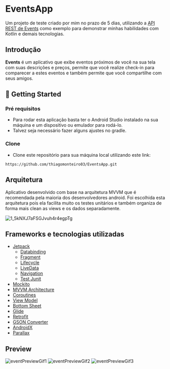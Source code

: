 # EventsApp
Um projeto de teste criado por mim no prazo de 5 dias, utilizando a [API REST de Events](http://5f5a8f24d44d640016169133.mockapi.io/api/events) como exemplo para demonstrar minhas habilidades com Kotlin e demais tecnologias.

## Introdução
**Events** é um aplicativo que exibe eventos próximos de você na sua tela com suas descrições e preços, permite que você realize check-in para comparecer a estes eventos e também permite que você compartilhe com seus amigos.

## 🚀 Getting Started

### Pré requisitos

- Para rodar esta aplicação basta ter o Android Studio instalado na sua máquina e um dispositivo ou emulador para rodá-lo. 
- Talvez seja necessário fazer alguns ajustes no gradle.

### Clone

- Clone este repositório para sua máquina local utilizando este link:

```
https://github.com/thiagomonteiro03/EventsApp.git
```

## Arquitetura
Aplicativo desenvolvido com base na arquitetura MVVM que é recomendada pela maioria dos desenvolvedores android. Foi escolhida esta arquitetura pois ela facilita muito os testes unitários e também organiza de forma mais clean as views e os dados separadamente.

![1_5kNXJ7aFSGJvuh4r4egpTg](https://user-images.githubusercontent.com/60589333/108504293-69c24e00-7294-11eb-98e4-d956527b89e7.png)


## Frameworks e tecnologias utilizadas
- [Jetpack](https://developer.android.com/jetpack)
  - [Databinding](https://developer.android.com/jetpack/androidx/releases/databinding)
  - [Fragment](https://developer.android.com/jetpack/androidx/releases/fragment)
  - [Lifecycle](https://developer.android.com/jetpack/androidx/releases/lifecycle)
  - [LiveData](https://developer.android.com/topic/libraries/architecture/livedata?hl=pt-br)
  - [Navigation](https://developer.android.com/jetpack/androidx/releases/navigation)
  - [Test Junit](https://developer.android.com/jetpack/androidx/releases/test)
- [Mockito](https://site.mockito.org/)
- [MVVM Architecture](https://developer.android.com/jetpack/guide?gclid=Cj0KCQiAwqCOBhCdARIsAEPyW9nSLRR9wpjyczOEb-6sCh859FePC5dZeSGOAVUbfZ2vPio3BB6l3b8aAu-DEALw_wcB&gclsrc=aw.ds)
- [Coroutines](https://developer.android.com/courses/pathways/android-coroutines)
- [View Model](https://developer.android.com/topic/libraries/architecture/viewmodel)
- [Bottom Sheet](https://medium.com/android-dev-br/android-ui-bottom-sheet-4709cad826d2)
- [Glide](https://github.com/bumptech/glide)
- [Retrofit](https://github.com/square/retrofit)
- [GSON Converter](https://github.com/square/retrofit/tree/master/retrofit-converters/gson)
- [AndroidX](https://developer.android.com/jetpack/androidx?authuser=1)
- [Parallax](https://blog.mindorks.com/parallax-effect-in-android)

## Preview

![eventPreviewGif1](https://user-images.githubusercontent.com/60589333/147594537-06d8c3fc-0361-44f2-b3e1-4fef8976d304.gif)
![eventPreviewGif2](https://user-images.githubusercontent.com/60589333/147594558-cbb39de6-912f-4d0d-bd39-81c1fdd2a0d1.gif)
![eventPreviewGif3](https://user-images.githubusercontent.com/60589333/147594570-5d31e088-1feb-4e02-9f0a-3204d30176a9.gif)


